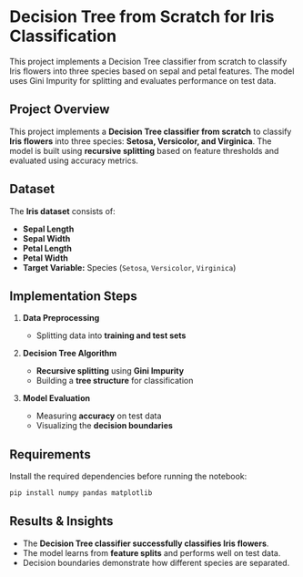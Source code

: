 # Decision Tree from Scratch for Iris Classification 

This project implements a Decision Tree classifier from scratch to classify Iris flowers into three species based on sepal and petal features. The model uses Gini Impurity for splitting and evaluates performance on test data. 

## Project Overview  
This project implements a **Decision Tree classifier from scratch** to classify **Iris flowers** into three species: **Setosa, Versicolor, and Virginica**. The model is built using **recursive splitting** based on feature thresholds and evaluated using accuracy metrics.  


## Dataset  
The **Iris dataset** consists of:  
- **Sepal Length**  
- **Sepal Width**  
- **Petal Length**  
- **Petal Width**  
- **Target Variable:** Species (`Setosa`, `Versicolor`, `Virginica`)  

## Implementation Steps  
1. **Data Preprocessing**  
   - Splitting data into **training and test sets**  

2. **Decision Tree Algorithm**  
   - **Recursive splitting** using **Gini Impurity**  
   - Building a **tree structure** for classification  

3. **Model Evaluation**  
   - Measuring **accuracy** on test data  
   - Visualizing the **decision boundaries**  

## Requirements  
Install the required dependencies before running the notebook:  

```bash
pip install numpy pandas matplotlib
```


## Results & Insights  
- The **Decision Tree classifier successfully classifies Iris flowers**.  
- The model learns from **feature splits** and performs well on test data.  
- Decision boundaries demonstrate how different species are separated.  
